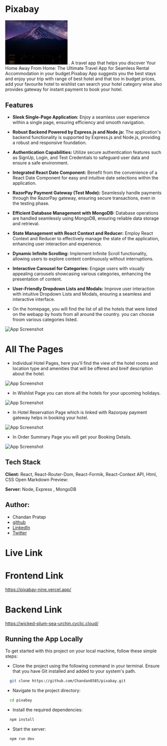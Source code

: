 

# Pixabay 
 <img src="./src/assets/homepage_img.png" alt="App Screenshot" width="200" background-color="#fff"/>
.
A travel app that helps you discover Your Home Away From Home: The Ultimate Travel App for Seamless Rental Accommodation in your budget.Pixabay App suggests you the best stays and enjoy your trip with range of best hotel and that too in budget prices, add your favourite hotel to wishlist can search your hotel category wise also provides gateway for instant payment to book your hotel.

## Features

- **Sleek Single-Page Application:** Enjoy a seamless user experience within a single page, ensuring efficiency and smooth navigation.

- **Robust Backend Powered by Express.js and Node.js:** The application's backend functionality is supported by Express.js and Node.js, providing a robust and responsive foundation.

- **Authentication Capabilities:** Utilize secure authentication features such as SignUp, Login, and Test Credentials to safeguard user data and ensure a safe environment.

- **Integrated React Date Component:** Benefit from the convenience of a React Date Component for easy and intuitive date selections within the application.

- **RazorPay Payment Gateway (Test Mode):** Seamlessly handle payments through the RazorPay gateway, ensuring secure transactions, even in the testing phase.

- **Efficient Database Management with MongoDB:** Database operations are handled seamlessly using MongoDB, ensuring reliable data storage and retrieval.

- **State Management with React Context and Reducer:** Employ React Context and Reducer to effectively manage the state of the application, enhancing user interaction and experience.

- **Dynamic Infinite Scrolling:** Implement Infinite Scroll functionality, allowing users to explore content continuously without interruptions.

- **Interactive Carousel for Categories:** Engage users with visually appealing carousels showcasing various categories, enhancing the presentation of content.

- **User-Friendly Dropdown Lists and Modals:** Improve user interaction with intuitive Dropdown Lists and Modals, ensuring a seamless and interactive interface.


- On the homepage, you will find the list of all the hotels that were listed on the webapp by hosts from all around the country. you can choose froom various categories listed.

 <img src="./src/assets/Homepage.png" alt="App Screenshot" background-color="#fff"/>


# All The Pages
- Individual Hotel Pages, here you'll find the view of the hotel rooms and location type and amenities that will
be offered and breif description about the hotel.

 <img src="./src/assets/Singlehotel.png" alt="App Screenshot" background-color="#fff"/>

- In Wishlist Page you can store all the hotels for your upcoming holidays.
 <img src="./src/assets/Wishlist.png" alt="App Screenshot" background-color="#fff"/>

- In Hotel Reservation Page which is linked with Razorpay payment gateway helps in booking your hotel.

 <img src="./src/assets/Payment.png" alt="App Screenshot" background-color="#fff"/>


- In Order Summary Page you will get your Booking Details.
 <img src="./src/assets/OrderSummary.png" alt="App Screenshot" background-color="#fff"/>


## Tech Stack

**Client:** React, React-Router-Dom, React-Formik, React-Context API, Html, CSS Open Markdown Preview:

**Server:** Node, Express , MongoDB

## Author:

- Chandan Pratap
- [github](https://github.com/Chandan8585)
- [LinkedIn](https://www.linkedin.com/in/chandan-pratap-464386154/)
- [Twitter](https://twitter.com/chandanpra25704)




# Live Link
# Frontend Link

https://pixabay-nine.vercel.app/

# Backend Link 
https://wicked-plum-sea-urchin.cyclic.cloud/


## Running the App Locally
To get started with this project on your local machine, follow these simple steps:

- Clone the project using the following command in your terminal. Ensure that you have Git installed and added to your system's path.

```bash
  git clone https://github.com/Chandan8585/pixabay.git
```

- Navigate to the project directory:
```bash
  cd pixabay
```
- Install the required dependencies:
```bash
  npm install
```
- Start the server:
```bash
  npm run dev
```







